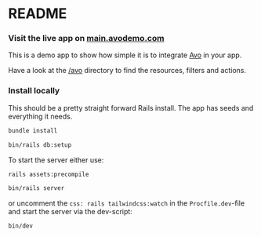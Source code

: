 # README

### Visit the live app on [main.avodemo.com](https://main.avodemo.com/)

This is a demo app to show how simple it is to integrate [Avo](https://avohq.io) in your app.

Have a look at the [/avo](/app/avo) directory to find the resources, filters and actions.

### Install locally

This should be a pretty straight forward Rails install. The app has seeds and everything it needs.

```bash
bundle install

bin/rails db:setup
```

To start the server either use:

```bash
rails assets:precompile

bin/rails server
```

or uncomment the `css: rails tailwindcss:watch` in the `Procfile.dev`-file and start the server via the dev-script:

```bash
bin/dev
```
